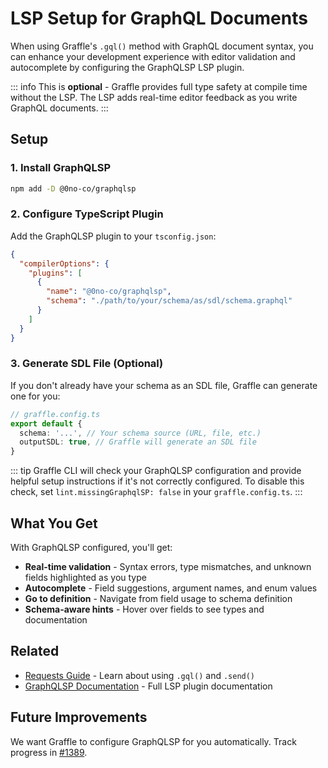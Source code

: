 # LSP Setup for GraphQL Documents

When using Graffle's `.gql()` method with GraphQL document syntax, you can enhance your development experience with editor validation and autocomplete by configuring the GraphQLSP LSP plugin.

::: info
This is **optional** - Graffle provides full type safety at compile time without the LSP. The LSP adds real-time editor feedback as you write GraphQL documents.
:::

## Setup

### 1. Install GraphQLSP

```sh
npm add -D @0no-co/graphqlsp
```

### 2. Configure TypeScript Plugin

Add the GraphQLSP plugin to your `tsconfig.json`:

```json
{
  "compilerOptions": {
    "plugins": [
      {
        "name": "@0no-co/graphqlsp",
        "schema": "./path/to/your/schema/as/sdl/schema.graphql"
      }
    ]
  }
}
```

### 3. Generate SDL File (Optional)

If you don't already have your schema as an SDL file, Graffle can generate one for you:

```ts
// graffle.config.ts
export default {
  schema: '...', // Your schema source (URL, file, etc.)
  outputSDL: true, // Graffle will generate an SDL file
}
```

::: tip
Graffle CLI will check your GraphQLSP configuration and provide helpful setup instructions if it's not correctly configured. To disable this check, set `lint.missingGraphqlSP: false` in your `graffle.config.ts`.
:::

## What You Get

With GraphQLSP configured, you'll get:

- **Real-time validation** - Syntax errors, type mismatches, and unknown fields highlighted as you type
- **Autocomplete** - Field suggestions, argument names, and enum values
- **Go to definition** - Navigate from field usage to schema definition
- **Schema-aware hints** - Hover over fields to see types and documentation

## Related

- [Requests Guide](/guides/methods/requests) - Learn about using `.gql()` and `.send()`
- [GraphQLSP Documentation](https://github.com/0no-co/GraphQLSP) - Full LSP plugin documentation

## Future Improvements

We want Graffle to configure GraphQLSP for you automatically. Track progress in [#1389](https://github.com/graffle-js/graffle/issues/1389).
